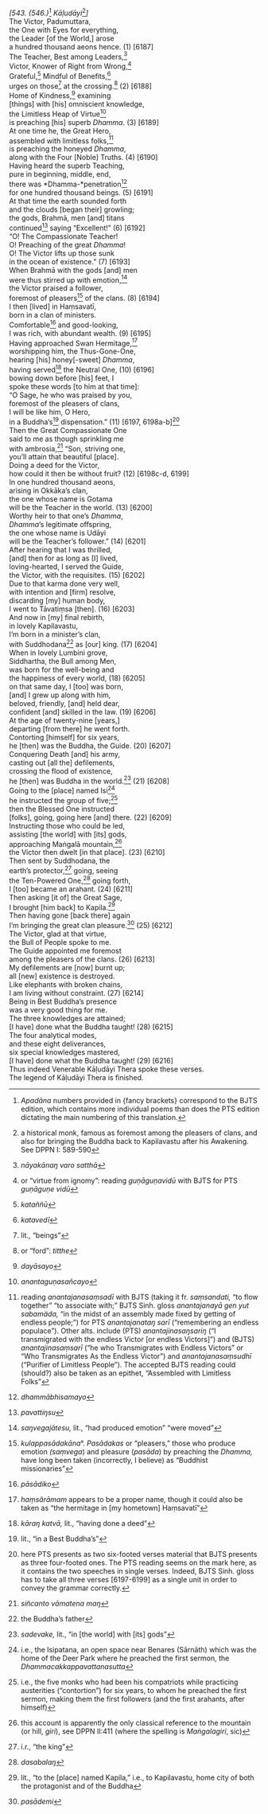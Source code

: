 *\[543. {546.}*[^1] *Kāḷudāyi*[^2]*\]*  
The Victor, Padumuttara,  
the One with Eyes for everything,  
the Leader \[of the World,\] arose  
a hundred thousand aeons hence. (1) \[6187\]  
The Teacher, Best among Leaders,[^3]  
Victor, Knower of Right from Wrong,[^4]  
Grateful,[^5] Mindful of Benefits,[^6]  
urges on those[^7] at the crossing.[^8] (2) \[6188\]  
Home of Kindness,[^9] examining  
\[things\] with \[his\] omniscient knowledge,  
the Limitless Heap of Virtue[^10]  
is preaching \[his\] superb *Dhamma*. (3) \[6189\]  
At one time he, the Great Hero,  
assembled with limitless folks,[^11]  
is preaching the honeyed *Dhamma*,  
along with the Four \[Noble\] Truths. (4) \[6190\]  
Having heard the superb Teaching,  
pure in beginning, middle, end,  
there was *Dhamma-*penetration[^12]  
for one hundred thousand beings. (5) \[6191\]  
At that time the earth sounded forth  
and the clouds \[began their\] growling;  
the gods, Brahmā, men \[and\] titans  
continued[^13] saying “Excellent!” (6) \[6192\]  
“O! The Compassionate Teacher!  
O! Preaching of the great *Dhamma*!  
O! The Victor lifts up those sunk  
in the ocean of existence.” (7) \[6193\]  
When Brahmā with the gods \[and\] men  
were thus stirred up with emotion,[^14]  
the Victor praised a follower,  
foremost of pleasers[^15] of the clans. (8) \[6194\]  
I then \[lived\] in Haṃsavatī,  
born in a clan of ministers.  
Comfortable[^16] and good-looking,  
I was rich, with abundant wealth. (9) \[6195\]  
Having approached Swan Hermitage,[^17]  
worshipping him, the Thus-Gone-One,  
hearing \[his\] honey\[-sweet\] *Dhamma*,  
having served[^18] the Neutral One, (10) \[6196\]  
bowing down before \[his\] feet, I  
spoke these words \[to him at that time\]:  
“O Sage, he who was praised by you,  
foremost of the pleasers of clans,  
I will be like him, O Hero,  
in a Buddha’s[^19] dispensation.” (11) \[6197, 6198a-b\][^20]  
Then the Great Compassionate One  
said to me as though sprinkling me  
with ambrosia,[^21] “Son, striving one,  
you’ll attain that beautiful \[place\].  
Doing a deed for the Victor,  
how could it then be without fruit? (12) \[6198c-d, 6199\]  
In one hundred thousand aeons,  
arising in Okkāka’s clan,  
the one whose name is Gotama  
will be the Teacher in the world. (13) \[6200\]  
Worthy heir to that one’s *Dhamma*,  
*Dhamma*’s legitimate offspring,  
the one whose name is Udāyi  
will be the Teacher’s follower.” (14) \[6201\]  
After hearing that I was thrilled,  
\[and\] then for as long as \[I\] lived,  
loving-hearted, I served the Guide,  
the Victor, with the requisites. (15) \[6202\]  
Due to that karma done very well,  
with intention and \[firm\] resolve,  
discarding \[my\] human body,  
I went to Tāvatiṃsa \[then\]. (16) \[6203\]  
And now in \[my\] final rebirth,  
in lovely Kapilavastu,  
I’m born in a minister’s clan,  
with Suddhodana[^22] as \[our\] king. (17) \[6204\]  
When in lovely Lumbini grove,  
Siddhartha, the Bull among Men,  
was born for the well-being and  
the happiness of every world, (18) \[6205\]  
on that same day, I \[too\] was born,  
\[and\] I grew up along with him,  
beloved, friendly, \[and\] held dear,  
confident \[and\] skilled in the law. (19) \[6206\]  
At the age of twenty-nine \[years,\]  
departing \[from there\] he went forth.  
Contorting \[himself\] for six years,  
he \[then\] was the Buddha, the Guide. (20) \[6207\]  
Conquering Death \[and\] his army,  
casting out \[all the\] defilements,  
crossing the flood of existence,  
he \[then\] was Buddha in the world.[^23] (21) \[6208\]  
Going to the \[place\] named Isi[^24]  
he instructed the group of five;[^25]  
then the Blessed One instructed  
\[folks\], going, going here \[and\] there. (22) \[6209\]  
Instructing those who could be led,  
assisting \[the world\] with \[its\] gods,  
approaching Maṅgalā mountain,[^26]  
the Victor then dwelt \[in that place\]. (23) \[6210\]  
Then sent by Suddhodana, the  
earth’s protector,[^27] going, seeing  
the Ten-Powered One,[^28] going forth,  
I \[too\] became an arahant. (24) \[6211\]  
Then asking \[it of\] the Great Sage,  
I brought \[him back\] to Kapila.[^29]  
Then having gone \[back there\] again  
I’m bringing the great clan pleasure.[^30] (25) \[6212\]  
The Victor, glad at that virtue,  
the Bull of People spoke to me.  
The Guide appointed me foremost  
among the pleasers of the clans. (26) \[6213\]  
My defilements are \[now\] burnt up;  
all \[new\] existence is destroyed.  
Like elephants with broken chains,  
I am living without constraint. (27) \[6214\]  
Being in Best Buddha’s presence  
was a very good thing for me.  
The three knowledges are attained;  
\[I have\] done what the Buddha taught! (28) \[6215\]  
The four analytical modes,  
and these eight deliverances,  
six special knowledges mastered,  
\[I have\] done what the Buddha taught! (29) \[6216\]  
Thus indeed Venerable Kāḷudāyi Thera spoke these verses.  
The legend of Kāḷudāyi Thera is finished.  
[^1]: *Apadāna* numbers provided in {fancy brackets} correspond to the
    BJTS edition, which contains more individual poems than does the PTS
    edition dictating the main numbering of this translation.  
[^2]: a historical monk, famous as foremost among the pleasers of clans,
    and also for bringing the Buddha back to Kapilavastu after his
    Awakening. See DPPN I: 589-590  
[^3]: *nāyakānaŋ varo satthā*  
[^4]: or “virtue from ignomy”: reading *guṇāguṇavidū* with BJTS for PTS
    *guṇāguṇe vidū*  
[^5]: *kataññū*  
[^6]: *katavedī*  
[^7]: lit., “beings”  
[^8]: or “ford”: *titthe*  
[^9]: *dayāsayo*  
[^10]: *anantaguṇasañcayo*  
[^11]: reading *anantajanasaṃsadī* with BJTS (taking it fr.
    *saṃsandati,* “to flow together” “to associate with;” BJTS Sinh.
    gloss *anantajanayā gen yut sabamäda,* “in the midst of an assembly
    made fixed by getting of endless people;”) for PTS *anantajanataŋ
    sarī* (“remembering an endless populace”). Other alts. include (PTS)
    *anantajinasaŋsariŋ* (“I transmigrated with the endless Victor \[or
    endless Victors\]”) and (BJTS) *anantajinasaṃsarī* (“he who
    Transmigrates with Endless Victors” or “Who Transmigrates As the
    Endless Victor”) and *anantajanasaṃsudhī* (“Purifier of Limitless
    People”). The accepted BJTS reading could (should?) also be taken as
    an epithet, “Assembled with Limitless Folks”  
[^12]: *dhammābhisamayo*  
[^13]: *pavattiŋsu*  
[^14]: *saŋvegajātesu,* lit., “had produced emotion” “were moved”  
[^15]: *kulappasādakāna*°. *Pasādakas* or “pleasers,” those who produce
    emotion *(saṃvega*) and pleasure (*pasāda*) by preaching the
    *Dhamma,* have long been taken (incorrectly, I believe) as “Buddhist
    missionaries”  
[^16]: *pāsādiko*  
[^17]: *haṃsârāmam* appears to be a proper name, though it could also be
    taken as “the hermitage in \[my hometown\] Haṃsavatī”  
[^18]: *kāraŋ katvā,* lit., “having done a deed”  
[^19]: lit., “in a Best Buddha’s”  
[^20]: here PTS presents as two six-footed verses material that BJTS
    presents as three four-footed ones. The PTS reading seems on the
    mark here, as it contains the two speeches in single verses. Indeed,
    BJTS Sinh. gloss has to take all three verses \[6197-6199\] as a
    single unit in order to convey the grammar correctly.  
[^21]: *siñcanto vāmatena maŋ*  
[^22]: the Buddha’s father  
[^23]: *sadevake,* lit., “in \[the world\] with \[its\] gods”  
[^24]: i.e., the Isipatana, an open space near Benares (Sārnāth) which
    was the home of the Deer Park where he preached the first sermon,
    the *Dhammacakkappavattanasutta*  
[^25]: i.e., the five monks who had been his compatriots while
    practicing austerities (“contortion”) for six years, to whom he
    preached the first sermon, making them the first followers (and the
    first arahants, after himself)  
[^26]: this account is apparently the only classical reference to the
    mountain (or hill, *giri*), see DPPN II:411 (where the spelling is
    *Maṅgalagiri*, sic)  
[^27]: i.r., “the king”  
[^28]: *dasabalaŋ*  
[^29]: lit., “to the \[place\] named Kapila,” i.e., to Kapilavastu, home
    city of both the protagonist and of the Buddha  
[^30]: *pasādemi*
